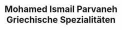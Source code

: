 ---
title: "Mohamed Ismail Parvaneh Griechische Spezialitäten"
url: /illertissen/mohamed-ismail-parvaneh-griechische-spezialitaeten/
shop: Lebensmittel
---